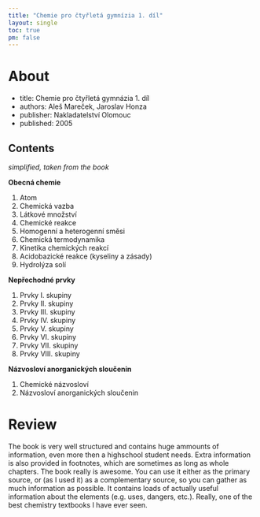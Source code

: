 ```yaml
---
title: "Chemie pro čtyřletá gymnízia 1. díl"
layout: single
toc: true
pm: false
---
```

# About
- title: Chemie pro čtyřletá gymnázia 1. díl
- authors: Aleš Mareček, Jaroslav Honza
- publisher: Nakladatelství Olomouc
- published: 2005
## Contents
_simplified, taken from the book_

**Obecná chemie**

1. Atom
2. Chemická vazba
3. Látkové množství
4. Chemické reakce
5. Homogenní a heterogenní směsi
6. Chemická termodynamika
7. Kinetika chemických reakcí
8. Acidobazické reakce (kyseliny a zásady)
9. Hydrolýza solí

**Nepřechodné prvky**

1. Prvky I. skupiny
2. Prvky II. skupiny
3. Prvky III. skupiny
4. Prvky IV. skupiny
5. Prvky V. skupiny
6. Prvky VI. skupiny
7. Prvky VII. skupiny
8. Prvky VIII. skupiny

**Názvosloví anorganických sloučenin**

1. Chemické názvosloví
2. Názvosloví anorganických sloučenin
# Review
The book is very well structured and contains huge ammounts of information, even more then a highschool student needs. Extra information is also provided in footnotes, which are sometimes as long as whole chapters. The book really is awesome. You can use it either as the primary source, or (as I used it) as a complementary source, so you can gather as much information as possible. It contains loads of actually useful information about the elements (e.g. uses, dangers, etc.). Really, one of the best chemistry textbooks I have ever seen.
